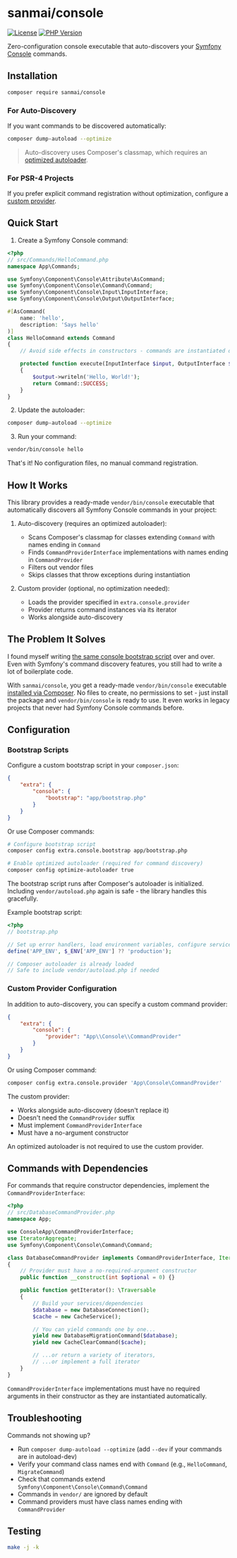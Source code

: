 # sanmai/console

[![License](https://img.shields.io/github/license/sanmai/console.svg)](LICENSE)
[![PHP Version](https://img.shields.io/packagist/php-v/sanmai/console.svg)](https://packagist.org/packages/sanmai/console)

Zero-configuration console executable that auto-discovers your [Symfony Console](https://github.com/symfony/console) commands.

## Installation

```bash
composer require sanmai/console
```

### For Auto-Discovery

If you want commands to be discovered automatically:

```bash
composer dump-autoload --optimize
```

> Auto-discovery uses Composer's classmap, which requires an [optimized autoloader](https://getcomposer.org/doc/articles/autoloader-optimization.md).

### For PSR-4 Projects

If you prefer explicit command registration without optimization, configure a [custom provider](#custom-provider-configuration).

## Quick Start

1. Create a Symfony Console command:

```php
<?php
// src/Commands/HelloCommand.php
namespace App\Commands;

use Symfony\Component\Console\Attribute\AsCommand;
use Symfony\Component\Console\Command\Command;
use Symfony\Component\Console\Input\InputInterface;
use Symfony\Component\Console\Output\OutputInterface;

#[AsCommand(
    name: 'hello',
    description: 'Says hello'
)]
class HelloCommand extends Command
{
    // Avoid side effects in constructors - commands are instantiated during discovery.

    protected function execute(InputInterface $input, OutputInterface $output): int
    {
        $output->writeln('Hello, World!');
        return Command::SUCCESS;
    }
}
```

2. Update the autoloader:

```bash
composer dump-autoload --optimize
```

3. Run your command:

```bash
vendor/bin/console hello
```

That's it! No configuration files, no manual command registration.

## How It Works

This library provides a ready-made `vendor/bin/console` executable that automatically discovers all Symfony Console commands in your project:

1. Auto-discovery (requires an optimized autoloader):
   - Scans Composer's classmap for classes extending `Command` with names ending in `Command`
   - Finds `CommandProviderInterface` implementations with names ending in `CommandProvider`
   - Filters out vendor files
   - Skips classes that throw exceptions during instantiation

2. Custom provider (optional, no optimization needed):
   - Loads the provider specified in `extra.console.provider`
   - Provider returns command instances via its iterator
   - Works alongside auto-discovery

## The Problem It Solves

I found myself writing [the same console bootstrap script](https://symfony.com/doc/current/components/console.html#creating-a-console-application) over and over. Even with Symfony's command discovery features, you still had to write a lot of boilerplate code.

With `sanmai/console`, you get a ready-made `vendor/bin/console` executable [installed via Composer](https://packagist.org/packages/sanmai/console). No files to create, no permissions to set - just install the package and `vendor/bin/console` is ready to use. It even works in legacy projects that never had Symfony Console commands before.

## Configuration

### Bootstrap Scripts

Configure a custom bootstrap script in your `composer.json`:

```json
{
    "extra": {
        "console": {
            "bootstrap": "app/bootstrap.php"
        }
    }
}
```

Or use Composer commands:

```bash
# Configure bootstrap script
composer config extra.console.bootstrap app/bootstrap.php

# Enable optimized autoloader (required for command discovery)
composer config optimize-autoloader true
```

The bootstrap script runs after Composer's autoloader is initialized. Including `vendor/autoload.php` again is safe - the library handles this gracefully.

Example bootstrap script:

```php
<?php
// bootstrap.php

// Set up error handlers, load environment variables, configure services
define('APP_ENV', $_ENV['APP_ENV'] ?? 'production');

// Composer autoloader is already loaded
// Safe to include vendor/autoload.php if needed
```

### Custom Provider Configuration

In addition to auto-discovery, you can specify a custom command provider:

```json
{
    "extra": {
        "console": {
            "provider": "App\\Console\\CommandProvider"
        }
    }
}
```

Or using Composer command:

```bash
composer config extra.console.provider 'App\Console\CommandProvider'
```

The custom provider:

- Works alongside auto-discovery (doesn't replace it)
- Doesn't need the `CommandProvider` suffix
- Must implement `CommandProviderInterface`
- Must have a no-argument constructor

An optimized autoloader is not required to use the custom provider.

## Commands with Dependencies

For commands that require constructor dependencies, implement the `CommandProviderInterface`:

```php
<?php
// src/DatabaseCommandProvider.php
namespace App;

use ConsoleApp\CommandProviderInterface;
use IteratorAggregate;
use Symfony\Component\Console\Command\Command;

class DatabaseCommandProvider implements CommandProviderInterface, IteratorAggregate
{
    // Provider must have a no-required-argument constructor
    public function __construct(int $optional = 0) {}

    public function getIterator(): \Traversable
    {
        // Build your services/dependencies
        $database = new DatabaseConnection();
        $cache = new CacheService();

        // You can yield commands one by one...
        yield new DatabaseMigrationCommand($database);
        yield new CacheClearCommand($cache);

        // ...or return a variety of iterators,
        // ...or implement a full iterator
    }
}
```

`CommandProviderInterface` implementations must have no required arguments in their constructor as they are instantiated automatically.

## Troubleshooting

Commands not showing up?

- Run `composer dump-autoload --optimize` (add `--dev` if your commands are in autoload-dev)
- Verify your command class names end with `Command` (e.g., `HelloCommand`, `MigrateCommand`)
- Check that commands extend `Symfony\Component\Console\Command\Command`
- Commands in `vendor/` are ignored by default
- Command providers must have class names ending with `CommandProvider`

## Testing

```bash
make -j -k
```

